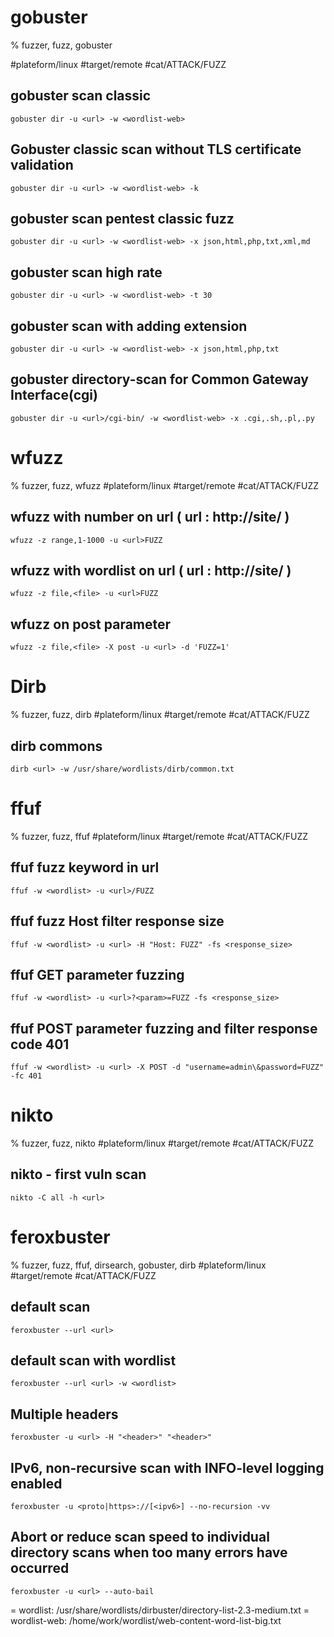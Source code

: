 # gobuster

% fuzzer, fuzz, gobuster

#plateform/linux #target/remote #cat/ATTACK/FUZZ
## gobuster scan classic
```
gobuster dir -u <url> -w <wordlist-web>
```

## Gobuster classic scan without TLS certificate validation
```
gobuster dir -u <url> -w <wordlist-web> -k
```

## gobuster scan pentest classic fuzz
```
gobuster dir -u <url> -w <wordlist-web> -x json,html,php,txt,xml,md
```


## gobuster scan high rate
```
gobuster dir -u <url> -w <wordlist-web> -t 30
```

## gobuster scan with adding extension
```
gobuster dir -u <url> -w <wordlist-web> -x json,html,php,txt
```

## gobuster directory-scan for Common Gateway Interface(cgi)
```
gobuster dir -u <url>/cgi-bin/ -w <wordlist-web> -x .cgi,.sh,.pl,.py
```

# wfuzz

% fuzzer, fuzz, wfuzz
#plateform/linux #target/remote #cat/ATTACK/FUZZ
## wfuzz with number on url ( url : http://site/ )
```
wfuzz -z range,1-1000 -u <url>FUZZ
```

## wfuzz with wordlist on url ( url : http://site/ )
```
wfuzz -z file,<file> -u <url>FUZZ
```

## wfuzz on post parameter
```
wfuzz -z file,<file> -X post -u <url> -d 'FUZZ=1'
```

# Dirb

% fuzzer, fuzz, dirb
#plateform/linux #target/remote #cat/ATTACK/FUZZ
## dirb commons
```
dirb <url> -w /usr/share/wordlists/dirb/common.txt
```

# ffuf

% fuzzer, fuzz, ffuf
#plateform/linux #target/remote #cat/ATTACK/FUZZ
## ffuf fuzz keyword in url
```
ffuf -w <wordlist> -u <url>/FUZZ
```

## ffuf fuzz Host filter response size
```
ffuf -w <wordlist> -u <url> -H "Host: FUZZ" -fs <response_size>
```

## ffuf GET parameter fuzzing
```
ffuf -w <wordlist> -u <url>?<param>=FUZZ -fs <response_size>
```

## ffuf POST parameter fuzzing and filter response code 401
```
ffuf -w <wordlist> -u <url> -X POST -d "username=admin\&password=FUZZ" -fc 401
```

# nikto

% fuzzer, fuzz, nikto
#plateform/linux #target/remote #cat/ATTACK/FUZZ
## nikto - first vuln scan
```
nikto -C all -h <url>
```

# feroxbuster

% fuzzer, fuzz, ffuf, dirsearch, gobuster, dirb
#plateform/linux #target/remote #cat/ATTACK/FUZZ

## default scan
```
feroxbuster --url <url>
```

## default scan with wordlist
```
feroxbuster --url <url> -w <wordlist>
```

## Multiple headers
```
feroxbuster -u <url> -H "<header>" "<header>"
```

## IPv6, non-recursive scan with INFO-level logging enabled
```
feroxbuster -u <proto|https>://[<ipv6>] --no-recursion -vv
```
        
## Abort or reduce scan speed to individual directory scans when too many errors have occurred
```
feroxbuster -u <url> --auto-bail
```

= wordlist: /usr/share/wordlists/dirbuster/directory-list-2.3-medium.txt
= wordlist-web: /home/work/wordlist/web-content-word-list-big.txt
